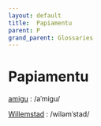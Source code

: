 ```yaml
---
layout: default
title:  Papiamentu
parent: P
grand_parent: Glossaries
---
```


# Papiamentu


[amigu](https://en.wiktionary.org/wiki/?curid=850649)
: /aˈmiɡu/

[Willemstad](https://en.wiktionary.org/wiki/?curid=8030876)
: /wiləmˈstad/

